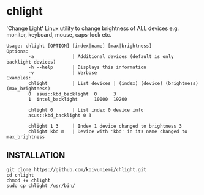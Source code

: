 # chlight
'Change Light' Linux utility to change brightness of ALL devices e.g. monitor, keyboard, mouse, caps-lock etc.

```
Usage: chlight [OPTION] [index|name] [max|brightness]
Options:
        -a              | Additional devices (default is only backlight devices)
        -h --help       | Displays this information
        -v              | Verbose
Examples:
        chlight         | List devices | (index) (device) (brightness) (max_brightness)
        0  asus::kbd_backlight  0      3
        1  intel_backlight      10000  19200

        chlight 0       | List index 0 device info
        asus::kbd_backlight 0 3

        chlight 1 3     | Index 1 device changed to brightness 3
        chlight kbd m   | Device with 'kbd' in its name changed to max_brightness
```
## INSTALLATION

```
git clone https://github.com/koivuniemi/chlight.git
cd chlight
chmod +x chlight
sudo cp chlight /usr/bin/
```
